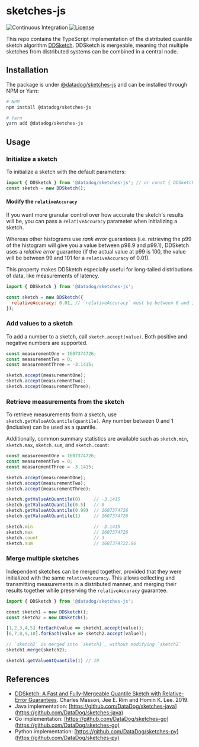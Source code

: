 # sketches-js

![Continuous Integration](https://github.com/DataDog/sketches-js/workflows/Continuous%20Integration/badge.svg) [![License](https://img.shields.io/badge/License-Apache%202.0-blue.svg)](https://opensource.org/licenses/Apache-2.0)

This repo contains the TypeScript implementation of the distributed quantile sketch algorithm [DDSketch](http://www.vldb.org/pvldb/vol12/p2195-masson.pdf). DDSketch is mergeable, meaning that multiple sketches from distributed systems can be combined in a central node.

## Installation

The package is under [@datadog/sketches-js](https://www.npmjs.com/package/@datadog/sketches-js) and can be installed through NPM or Yarn:

```sh
# NPM
npm install @datadog/sketches-js

# Yarn
yarn add @datadog/sketches-js
```

## Usage

### Initialize a sketch

To initialize a sketch with the default parameters:

```js
import { DDSketch } from '@datadog/sketches-js'; // or const { DDSketch } = require('@datadog/sketches-js');
const sketch = new DDSketch();
```

#### Modify the `relativeAccuracy`

If you want more granular control over how accurate the sketch's results will be, you can pass a `relativeAccuracy` parameter when initializing a sketch.

Whereas other histograms use _rank error_ guarantees (i.e. retrieving the p99 of the histogram will give you a value between p98.9 and p99.1), DDSketch uses a _relative error_ guarantee (if the actual value at p99 is 100, the value will be between 99 and 101 for a `relativeAccuracy` of 0.01).

This property makes DDSketch especially useful for long-tailed distributions of data, like measurements of latency.

```js
import { DDSketch } from '@datadog/sketches-js';

const sketch = new DDSketch({
  relativeAccuracy: 0.01, // `relativeAccuracy` must be between 0 and 1
});
```

### Add values to a sketch

To add a number to a sketch, call `sketch.accept(value)`. Both positive and negative numbers are supported.

```js
const measurementOne = 1607374726;
const measurementTwo = 0;
const measurementThree = -3.1415;

sketch.accept(measurementOne);
sketch.accept(measurementTwo);
sketch.accept(measurementThree);
```

### Retrieve measurements from the sketch

To retrieve measurements from a sketch, use `sketch.getValueAtQuantile(quantile)`. Any number between 0 and 1 (inclusive) can be used as a quantile.

Additionally, common summary statistics are available such as `sketch.min`, `sketch.max`, `sketch.sum`, and `sketch.count`:

```js
const measurementOne = 1607374726;
const measurementTwo = 0;
const measurementThree = -3.1415;

sketch.accept(measurementOne);
sketch.accept(measurementTwo);
sketch.accept(measurementThree);

sketch.getValueAtQuantile(0)     // -3.1415
sketch.getValueAtQuantile(0.5)   // 0
sketch.getValueAtQuantile(0.99)  // 1607374726
sketch.getValueAtQuantile(1)     // 1607374726

sketch.min                       // -3.1415
sketch.max                       // 1607374726
sketch.count                     // 3
sketch.sum                       // 1607374722.86
```

### Merge multiple sketches

Independent sketches can be merged together, provided that they were initialized with the same `relativeAccuracy`. This allows collecting and transmitting measurements in a distributed manner, and merging their results together while preserving the `relativeAccuracy` guarantee.

```js
import { DDSketch } from '@datadog/sketches-js';

const sketch1 = new DDSketch();
const sketch2 = new DDSketch();

[1,2,3,4,5].forEach(value => sketch1.accept(value));
[6,7,8,9,10].forEach(value => sketch2.accept(value));

// `sketch2` is merged into `sketch1`, without modifying `sketch2`
sketch1.merge(sketch2);

sketch1.getValueAtQuantile(1) // 10
```

## References
* [DDSketch: A Fast and Fully-Mergeable Quantile Sketch with Relative-Error Guarantees](http://www.vldb.org/pvldb/vol12/p2195-masson.pdf). Charles Masson, Jee E. Rim and Homin K. Lee. 2019.
* Java implementation: [https://github.com/DataDog/sketches-java](https://github.com/DataDog/sketches-java)
* Go implementation: [https://github.com/DataDog/sketches-go](https://github.com/DataDog/sketches-go)
* Python implementation: [https://github.com/DataDog/sketches-py](https://github.com/DataDog/sketches-py)
